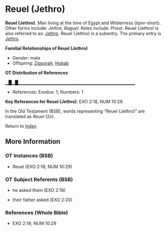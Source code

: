 # Reuel (Jethro)
**Reuel (Jethro)**. 
Man living at the time of Egypt and Wilderness (tipnr-short). 
Other forms include: 
*Jethro*, *Raguel*. 
Roles include: 
_Priest_. 
Reuel (Jethro) is also referred to as: 
[Jethro](Jethro.md). 
Reuel (Jethro) is a subentry. The primary entry is 
[Jethro](Jethro.md). 




**Familial Relationships of Reuel (Jethro)**


* Gender: male
* Offspring: [Zipporah](Zipporah.md), [Hobab](Hobab.md)


**OT Distribution of References**

▁█▁█▁▁▁▁▁▁▁▁▁▁▁▁▁▁▁▁▁▁▁▁▁▁▁▁▁▁▁▁▁▁▁▁▁▁▁
* References: Exodus: 1; Numbers: 1



**Key References for Reuel (Jethro)**: 
EXO 2:18, NUM 10:29. 


In the Old Testament (BSB), words representing “Reuel (Jethro)” are translated as 
*Reuel* (2x). 




Return to [Index](00-Index.md)

## More Information

### OT Instances (BSB)

* Reuel (EXO 2:18; NUM 10:29)



### OT Subject Referents (BSB)

* he asked them (EXO 2:18)

* their father asked (EXO 2:20)



### References (Whole Bible)

* EXO 2:18; NUM 10:29



